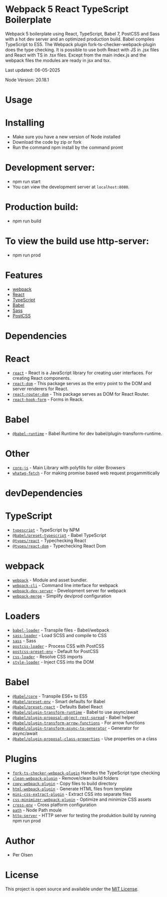 # Webpack 5 React TypeScript Boilerplate

Webpack 5 boilerplate using React, TypeScript, Babel 7, PostCSS and Sass with a hot dev server and an optimized production build. Babel compiles TypeScript to ES5. The Webpack plugin fork-ts-checker-webpack-plugin does the type checking. It is possible to use both React with JS in .jsx files and React with TS in .tsx files. Except from the main index.js and the webpack files the modules are ready in jsx and tsx.

Last updated: 06-05-2025

Node Version: 20.18.1

# Usage

# Installing

- Make sure you have a new version of Node installed
- Download the code by zip or fork
- Run the command npm install by the command promt

# Development server:

- npm run start
- You can view the development server at `localhost:8080`.

# Production build:

- npm run build

# To view the build use http-server:

- npm run prod


# Features

- [webpack](https://webpack.js.org/)
- [React](https://reactjs.org/)
- [TypeScript](https://www.typescriptlang.org/)
- [Babel](https://babeljs.io/)
- [Sass](https://sass-lang.com/)
- [PostCSS](https://postcss.org/)


# Dependencies 

# React

- [`react`](https://www.npmjs.com/package/react) - React is a JavaScript library for creating user interfaces. For creating React components.
- [`react-dom`](https://www.npmjs.com/package/react-dom) - This package serves as the entry point to the DOM and server renderers for React. 
- [`react-router-dom`](https://www.npmjs.com/package/react-router-dom) - This package serves as DOM for React Router. 
- [`react-hook-form`](https://www.npmjs.com/package/react-hook-form) - Forms in Reack. 

# Babel

- [`@babel-runtime`](https://babeljs.io/docs/en/babel-runtime) - Babel Runtime for dev babel/plugin-transform-runtime.

# Other 

- [`core-js`](https://www.npmjs.com/package/core-js) - Main Library with polyfills for older Browsers
- [`whatwg-fetch`](https://www.npmjs.com/package/whatwg-fetch) - For making promise based web request progammitically


#  devDependencies

# TypeScript

- [`typescript`](https://www.npmjs.com/package/typescript) - TypeScript by NPM
- [`@babel/preset-typescript`](https://babeljs.io/docs/en/babel-preset-typescript) - Babel TypeScript
- [`@types/react`](https://www.npmjs.com/package/@types/react) - Typechecking React
- [`@types/react-dom`](https://www.npmjs.com/package/@types/react-dom) - Typechecking React Dom 

# webpack

- [`webpack`](https://github.com/webpack/webpack) - Module and asset bundler.
- [`webpack-cli`](https://github.com/webpack/webpack-cli) - Command line interface for webpack
- [`webpack-dev-server`](https://github.com/webpack/webpack-dev-server) - Development server for webpack
- [`webpack-merge`](https://github.com/survivejs/webpack-merge) - Simplify dev/prod configuration

# Loaders

- [`babel-loader`](https://webpack.js.org/loaders/babel-loader/) - Transpile files - Babel/webpack
- [`sass-loader`](https://webpack.js.org/loaders/sass-loader/) - Load SCSS and compile to CSS
- [`sass`](https://github.com/sass/node-sass) - Sass
- [`postcss-loader`](https://webpack.js.org/loaders/postcss-loader/) - Process CSS with PostCSS
- [`postcss-preset-env`](https://www.npmjs.com/package/postcss-preset-env) - Default for PostCSS
- [`css-loader`](https://webpack.js.org/loaders/css-loader/) - Resolve CSS imports
- [`style-loader`](https://webpack.js.org/loaders/style-loader/) - Inject CSS into the DOM

# Babel

- [`@babel/core`](https://www.npmjs.com/package/@babel/core) - Transpile ES6+ to ES5
- [`@babel/preset-env`](https://babeljs.io/docs/en/babel-preset-env) - Smart defaults for Babel
- [`@babel/preset-react`](https://babeljs.io/docs/en/babel-preset-react) - Defaults Babel React
- [`@babel/plugin-transform-runtime`](https://babeljs.io/docs/en/babel-plugin-transform-runtime) - Babel to use async/await
- [`@babel/plugin-proposal-object-rest-spread`](https://babeljs.io/docs/en/plugin-proposal-object-rest-spread) - Babel helper
- [`@babel/plugin-transform-arrow-functions`](https://babeljs.io/docs/en/plugin-transform-arrow-functions) - For arrow functions
- [`@babel/plugin-transform-async-to-generator`](https://babeljs.io/docs/en/plugin-transform-async-to-generator) - Generator for async/await
- [`@babel/plugin-proposal-class-properties`](https://babeljs.io/docs/en/babel-plugin-proposal-class-properties) - Use properties on a class


# Plugins

- [`fork-ts-checker-webpack-plugin`](https://github.com/TypeStrong/fork-ts-checker-webpack-plugin)  Handles the TypeScript type checking
- [`clean-webpack-plugin`](https://github.com/johnagan/clean-webpack-plugin) - Remove/clean build folders
- [`copy-webpack-plugin`](https://github.com/webpack-contrib/copy-webpack-plugin) - Copy files to build directory
- [`html-webpack-plugin`](https://github.com/jantimon/html-webpack-plugin) - Generate HTML files from template
- [`mini-css-extract-plugin`](https://github.com/webpack-contrib/mini-css-extract-plugin) - Extract CSS into separate files
- [`css-minimizer-webpack-plugin`](https://webpack.js.org/plugins/css-minimizer-webpack-plugin/) - Optimize and minimize CSS assets
- [`cross-env`](https://github.com/kentcdodds/cross-env) - Cross platform configuration
- [`path`](https://www.npmjs.com/package/path) - Node Path moule
- [`http-server`](https://www.npmjs.com/package/http-server) - HTTP server for testing the produktion build by running npm run prod


# Author

- Per Olsen

# License

This project is open source and available under the [MIT License](LICENSE).
